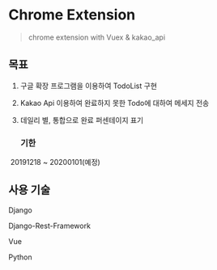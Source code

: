 # Chrome Extension

> chrome extension with Vuex & kakao_api

## 목표

1. 구글 확장 프로그램을 이용하여 TodoList 구현
2. Kakao Api 이용하여 완료하지 못한 Todo에 대하여 메세지 전송
3. 데일리 별, 통합으로 완료 퍼센테이지 표기

	### 기한

​	20191218 ~ 20200101(예정)



## 사용  기술

Django

Django-Rest-Framework

Vue

Python
